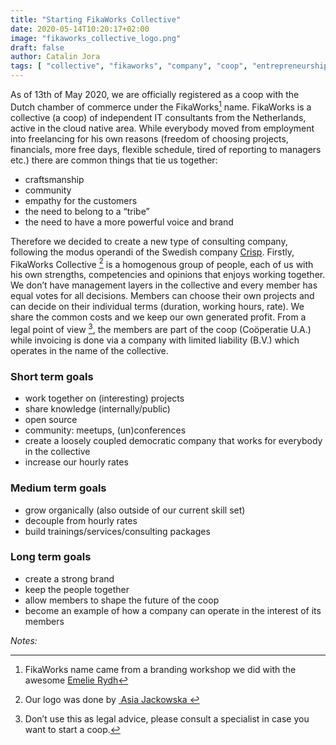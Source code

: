 ```yaml
---
title: "Starting FikaWorks Collective"
date: 2020-05-14T10:20:17+02:00
image: "fikaworks_collective_logo.png"
draft: false
author: Catalin Jora
tags: [ "collective", "fikaworks", "company", "coop", "entrepreneurship"]
---
```


As of 13th of May 2020, we are officially registered as a coop with the Dutch chamber of commerce under the FikaWorks[^1] name. FikaWorks is a collective (a coop) of independent IT consultants from the Netherlands, active in the cloud native area. While everybody moved from employment into freelancing for his own reasons (freedom of choosing projects, financials, more free days, flexible schedule, tired of reporting to managers etc.) there are common things that tie us together:

- craftsmanship
- community
- empathy for the customers
- the need to belong to a “tribe”
- the need to have a more powerful voice and brand

Therefore we decided to create a new type of consulting company, following the modus operandi of the Swedish company [Crisp](https://dna.crisp.se/docs/index.html). Firstly, FikaWorks Collective [^2] is a homogenous group of people, each of us with his own strengths, competencies and opinions that enjoys working together. We don’t have management layers in the collective and every member has equal votes for all decisions. Members can choose their own projects and can decide on their individual terms (duration, working hours, rate). We share the common costs and we keep our own generated profit. From a legal point of view [^3], the members are part of the coop (Coöperatie U.A.) while invoicing is done via a company with limited liability (B.V.) which operates in the name of the collective.

### Short term goals
- work together on (interesting) projects
- share knowledge (internally/public)
- open source
- community: meetups, (un)conferences
- create a loosely coupled democratic company that works for everybody in the collective
- increase our hourly rates

### Medium term goals
- grow organically (also outside of our current skill set)
- decouple from hourly rates
- build trainings/services/consulting packages

### Long term goals
- create a strong brand
- keep the people together
- allow members to shape the future of the coop
- become an example of how a company can operate in the interest of its members

_Notes:_
[^1]: FikaWorks name came from a branding workshop we did with the awesome [Emelie Rydh](https://www.linkedin.com/in/emelie-rydh-6742b097/ "visual designer")
[^2]: Our logo was done by [ Asia Jackowska ](https://www.linkedin.com/in/asia-jackowska-39b827117/)
[^3]: Don’t use this as legal advice, please consult a specialist in case you want to start a coop.
